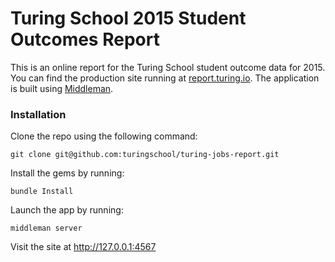 # Turing School 2015 Student Outcomes Report

This is an online report for the Turing School student outcome data for 2015. You can find the production site running at [report.turing.io](http://report.turing.io). The application is built using [Middleman](https://middlemanapp.com/).

### Installation

Clone the repo using the following command:

```
git clone git@github.com:turingschool/turing-jobs-report.git
```

Install the gems by running:

```
bundle Install
```

Launch the app by running:

```
middleman server
```

Visit the site at http://127.0.0.1:4567

